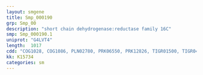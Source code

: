 ```yaml
---
layout: smgene
title: Smp_000190
grp: Smp_00
description: "short chain dehydrogenase:reductase family 16C"
smp: Smp_000190.1
uniprot: "G4LVT4"
length:  1017
cdd: "COG1028, COG1086, PLN02780, PRK06550, PRK12826, TIGR01500, TIGR04316, cd05339, cl21454, pfam00106, pfam08659, smart00822"
kk: K15734
categories: sm
---
```

